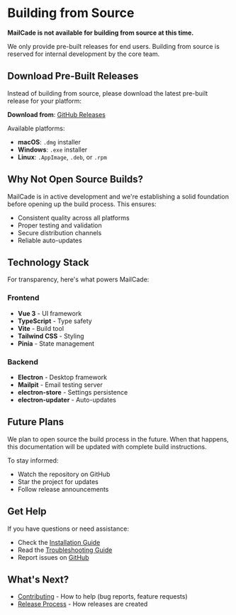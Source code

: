 # Building from Source

**MailCade is not available for building from source at this time.**

We only provide pre-built releases for end users. Building from source is reserved for internal development by the core team.

## Download Pre-Built Releases

Instead of building from source, please download the latest pre-built release for your platform:

**Download from**: [GitHub Releases](https://github.com/olakunlevpn/MailCade/releases)

Available platforms:
- **macOS**: `.dmg` installer
- **Windows**: `.exe` installer
- **Linux**: `.AppImage`, `.deb`, or `.rpm`

## Why Not Open Source Builds?

MailCade is in active development and we're establishing a solid foundation before opening up the build process. This ensures:

- Consistent quality across all platforms
- Proper testing and validation
- Secure distribution channels
- Reliable auto-updates

## Technology Stack

For transparency, here's what powers MailCade:

### Frontend
- **Vue 3** - UI framework
- **TypeScript** - Type safety
- **Vite** - Build tool
- **Tailwind CSS** - Styling
- **Pinia** - State management

### Backend
- **Electron** - Desktop framework
- **Mailpit** - Email testing server
- **electron-store** - Settings persistence
- **electron-updater** - Auto-updates

## Future Plans

We plan to open source the build process in the future. When that happens, this documentation will be updated with complete build instructions.

To stay informed:
- Watch the repository on GitHub
- Star the project for updates
- Follow release announcements

## Get Help

If you have questions or need assistance:

- Check the [Installation Guide](../getting-started/installation.md)
- Read the [Troubleshooting Guide](../advanced/troubleshooting.md)
- Report issues on [GitHub](https://github.com/olakunlevpn/MailCade/issues)

## What's Next?

- [Contributing](contributing.md) - How to help (bug reports, feature requests)
- [Release Process](releasing.md) - How releases are created
